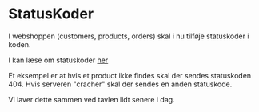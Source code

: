 # StatusKoder

I webshoppen (customers, products, orders) skal i nu tilføje statuskoder i koden.

I kan læse om statuskoder [her](https://www.w3.org/Protocols/rfc2616/rfc2616-sec10.html)

Et eksempel er at hvis et product ikke findes skal der sendes statuskoden 404.
Hvis serveren "cracher" skal der sendes en anden statuskode.

Vi laver dette sammen ved tavlen lidt senere i dag.
